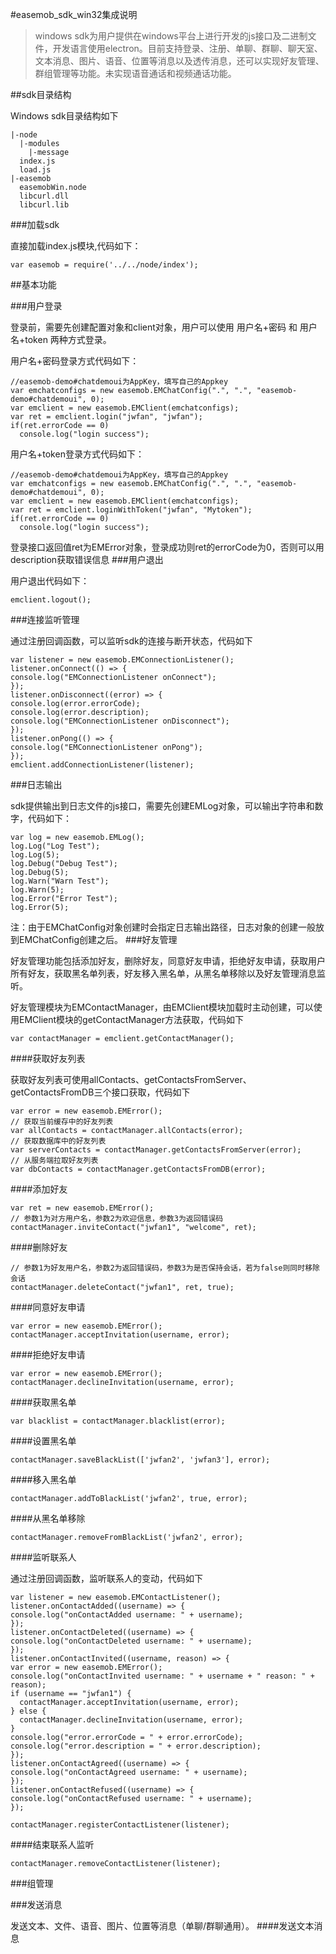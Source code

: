 #easemob\_sdk\_win32集成说明
>windows sdk为用户提供在windows平台上进行开发的js接口及二进制文件，开发语言使用electron。目前支持登录、注册、单聊、群聊、聊天室、文本消息、图片、语音、位置等消息以及透传消息，还可以实现好友管理、群组管理等功能。未实现语音通话和视频通话功能。

##sdk目录结构

Windows sdk目录结构如下

    |-node
      |-modules
        |-message
      index.js
      load.js
    |-easemob
      easemobWin.node
      libcurl.dll
      libcurl.lib

###加载sdk

直接加载index.js模块,代码如下：

    var easemob = require('../../node/index');
##基本功能

###用户登录

登录前，需要先创建配置对象和client对象，用户可以使用 用户名+密码 和 用户名+token 两种方式登录。

用户名+密码登录方式代码如下：

    //easemob-demo#chatdemoui为AppKey，填写自己的Appkey
    var emchatconfigs = new easemob.EMChatConfig(".", ".", "easemob-demo#chatdemoui", 0);
    var emclient = new easemob.EMClient(emchatconfigs);
    var ret = emclient.login("jwfan", "jwfan");
    if(ret.errorCode == 0)
      console.log("login success");
用户名+token登录方式代码如下：

    //easemob-demo#chatdemoui为AppKey，填写自己的Appkey
    var emchatconfigs = new easemob.EMChatConfig(".", ".", "easemob-demo#chatdemoui", 0);
    var emclient = new easemob.EMClient(emchatconfigs);
    var ret = emclient.loginWithToken("jwfan", "Mytoken");
    if(ret.errorCode == 0)
      console.log("login success");
      
登录接口返回值ret为EMError对象，登录成功则ret的errorCode为0，否则可以用description获取错误信息
###用户退出

用户退出代码如下：

	emclient.logout();
###连接监听管理

通过注册回调函数，可以监听sdk的连接与断开状态，代码如下

	var listener = new easemob.EMConnectionListener();
	listener.onConnect(() => {
    console.log("EMConnectionListener onConnect");
    });
    listener.onDisconnect((error) => {
    console.log(error.errorCode);
    console.log(error.description);
    console.log("EMConnectionListener onDisconnect");
    });
    listener.onPong(() => {
    console.log("EMConnectionListener onPong");
    });
	emclient.addConnectionListener(listener);
###日志输出

sdk提供输出到日志文件的js接口，需要先创建EMLog对象，可以输出字符串和数字，代码如下：

    var log = new easemob.EMLog();
    log.Log("Log Test");
    log.Log(5);
    log.Debug("Debug Test");
    log.Debug(5);
    log.Warn("Warn Test");
    log.Warn(5);
    log.Error("Error Test");
    log.Error(5);
注：由于EMChatConfig对象创建时会指定日志输出路径，日志对象的创建一般放到EMChatConfig创建之后。
###好友管理

好友管理功能包括添加好友，删除好友，同意好友申请，拒绝好友申请，获取用户所有好友，获取黑名单列表，好友移入黑名单，从黑名单移除以及好友管理消息监听。

好友管理模块为EMContactManager，由EMClient模块加载时主动创建，可以使用EMClient模块的getContactManager方法获取，代码如下

    var contactManager = emclient.getContactManager();
####获取好友列表

获取好友列表可使用allContacts、getContactsFromServer、getContactsFromDB三个接口获取，代码如下

    var error = new easemob.EMError();
    // 获取当前缓存中的好友列表
    var allContacts = contactManager.allContacts(error);
    // 获取数据库中的好友列表
    var serverContacts = contactManager.getContactsFromServer(error);
	// 从服务端拉取好友列表
    var dbContacts = contactManager.getContactsFromDB(error);
####添加好友

	var ret = new easemob.EMError();
	// 参数1为对方用户名，参数2为欢迎信息，参数3为返回错误码
	contactManager.inviteContact("jwfan1", "welcome", ret);
####删除好友

	// 参数1为好友用户名，参数2为返回错误码，参数3为是否保持会话，若为false则同时移除会话
	contactManager.deleteContact("jwfan1", ret, true);
####同意好友申请

	var error = new easemob.EMError();
	contactManager.acceptInvitation(username, error);
####拒绝好友申请

	var error = new easemob.EMError();
	contactManager.declineInvitation(username, error);
####获取黑名单

	var blacklist = contactManager.blacklist(error);
####设置黑名单

	contactManager.saveBlackList(['jwfan2', 'jwfan3'], error);
####移入黑名单

	contactManager.addToBlackList('jwfan2', true, error);
####从黑名单移除

	contactManager.removeFromBlackList('jwfan2', error);
####监听联系人

通过注册回调函数，监听联系人的变动，代码如下

	var listener = new easemob.EMContactListener();
	listener.onContactAdded((username) => {
    console.log("onContactAdded username: " + username);
	});
	listener.onContactDeleted((username) => {
    console.log("onContactDeleted username: " + username);
    });
    listener.onContactInvited((username, reason) => {
    var error = new easemob.EMError();
    console.log("onContactInvited username: " + username + " reason: " + reason);
    if (username == "jwfan1") {
      contactManager.acceptInvitation(username, error);
    } else {
      contactManager.declineInvitation(username, error);
    }
    console.log("error.errorCode = " + error.errorCode);
    console.log("error.description = " + error.description);
    });
    listener.onContactAgreed((username) => {
    console.log("onContactAgreed username: " + username);
    });
    listener.onContactRefused((username) => {
    console.log("onContactRefused username: " + username);
    });
  
    contactManager.registerContactListener(listener);
####结束联系人监听

	contactManager.removeContactListener(listener);
###组管理

###发送消息

发送文本、文件、语音、图片、位置等消息（单聊/群聊通用）。
####发送文本消息
